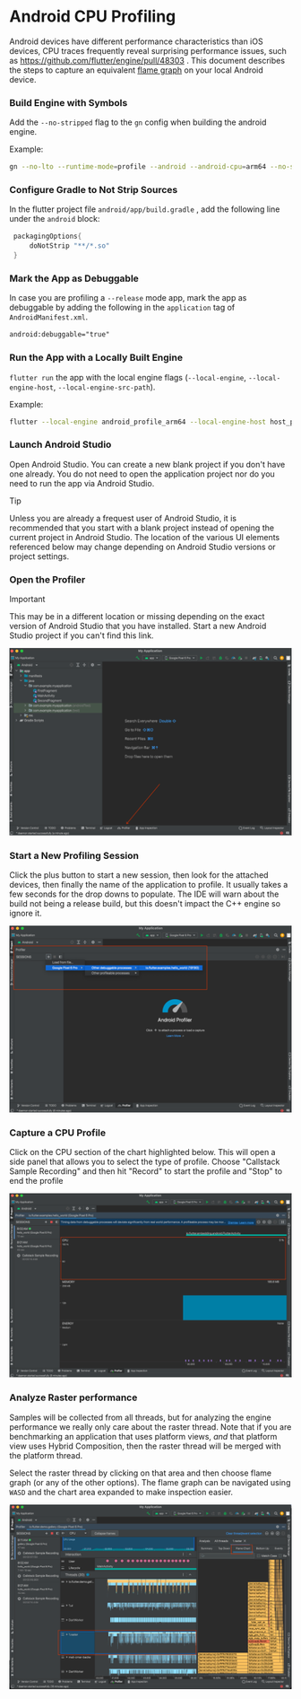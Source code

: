 # Android CPU Profiling

Android devices have different performance characteristics than iOS devices, CPU traces frequently reveal surprising performance issues, such as https://github.com/flutter/engine/pull/48303 . This document describes the steps to capture an equivalent [flame graph](https://cacm.acm.org/magazines/2016/6/202665-the-flame-graph/abstract) on your local Android device.

### Build Engine with Symbols

Add the `--no-stripped` flag to the `gn` config when building the android engine.

Example:

```sh
gn --no-lto --runtime-mode=profile --android --android-cpu=arm64 --no-stripped
```

### Configure Gradle to Not Strip Sources

In the flutter project file `android/app/build.gradle` , add the following line under the `android` block:

```gradle
 packagingOptions{
     doNotStrip "**/*.so"
 }
```

### Mark the App as Debuggable

In case you are profiling a `--release` mode app, mark the app as debuggable by adding the following in the `application` tag of `AndroidManifest.xml`.

```xml
android:debuggable="true"
```

### Run the App with a Locally Built Engine

`flutter run` the app with the local engine flags (`--local-engine`,  `--local-engine-host`,  `--local-engine-src-path`).

Example:

```sh
flutter --local-engine android_profile_arm64 --local-engine-host host_profile_arm64 run --enable-impeller --profile
```

### Launch Android Studio

Open Android Studio. You can create a new blank project if you don't have one already. You do not need to open the application project nor do you need to run the app via Android Studio.

> [!TIP]
> Unless you are already a frequest user of Android Studio, it is recommended that you start with a blank project instead of opening the current project in Android Studio. The location of the various UI elements referenced below may change depending on Android Studio versions or project settings.

### Open the Profiler

> [!IMPORTANT]
> This may be in a different location or missing depending on the exact version of Android Studio that you have installed. Start a new Android Studio project if you can't find this link.

![Open the Profiler](assets/android_profiling/image.png)

### Start a New Profiling Session

Click the plus button to start a new session, then look for the attached devices, then finally the name of the application to profile. It usually takes a few seconds for the drop downs to populate. The IDE will warn about the build not being a release build, but this doesn't impact the C++ engine so ignore it.

![Start a new Profiling Session](assets/android_profiling/dropdown.png)

### Capture a CPU Profile

Click on the CPU section of the chart highlighted below. This will open a side panel that allows you to select the type of profile. Choose "Callstack Sample Recording" and then hit "Record" to start the profile and "Stop" to end the profile

![Capture a CPU Profile](assets/android_profiling/where_do_i_click.png)

### Analyze Raster performance

Samples will be collected from all threads, but for analyzing the engine performance we really only care about the raster thread. Note that if you are benchmarking an application that uses platform views, _and_ that platform view uses Hybrid Composition, then the raster thread will be merged with the platform thread.

Select the raster thread by clicking on that area and then choose flame graph (or any of the other options). The flame graph can be navigated using `WASD` and the chart area expanded to make inspection easier.

![Analyze Performance](assets/android_profiling/so_many_options.png)
